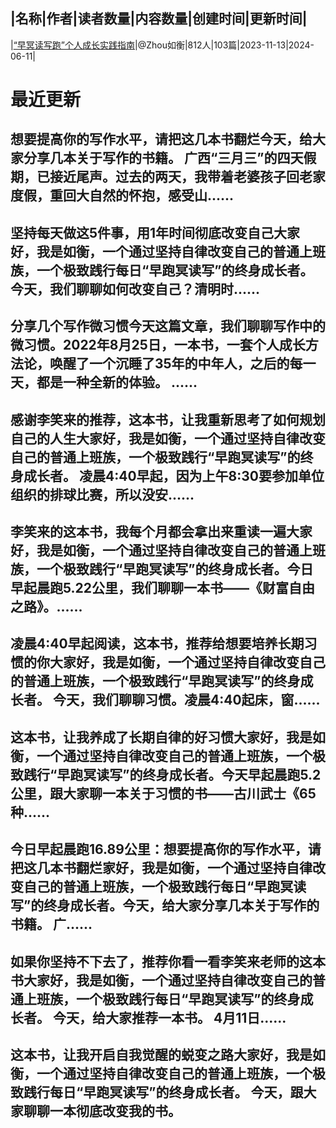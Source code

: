 |名称|作者|读者数量|内容数量|创建时间|更新时间|
---
|[“早冥读写跑”个人成长实践指南](https://xiaobot.net/p/Zhourh20231113?refer=0b133df9-27dc-423b-8101-639049001c13)|@Zhou如衡|812人|103篇|2023-11-13|2024-06-11|

# 最近更新
## 想要提高你的写作水平，请把这几本书翻烂今天，给大家分享几本关于写作的书籍。 广西“三月三”的四天假期，已接近尾声。过去的两天，我带着老婆孩子回老家度假，重回大自然的怀抱，感受山......
## 坚持每天做这5件事，用1年时间彻底改变自己大家好，我是如衡，一个通过坚持自律改变自己的普通上班族，一个极致践行每日“早跑冥读写”的终身成长者。 今天，我们聊聊如何改变自己？​清明时......
## 分享几个写作微习惯今天这篇文章，我们聊聊写作中的微习惯。​2022年8月25日，一本书，一套个人成长方法论，唤醒了一个沉睡了35年的中年人，之后的每一天，都是一种全新的体验。 ......
## 感谢李笑来的推荐，这本书，让我重新思考了如何规划自己的人生大家好，我是如衡，一个通过坚持自律改变自己的普通上班族，一个极致践行“早跑冥读写”的终身成长者。 凌晨4:40早起，因为上午8:30要参加单位组织的排球比赛，所以没安......
## 李笑来的这本书，我每个月都会拿出来重读一遍大家好，我是如衡，一个通过坚持自律改变自己的普通上班族，一个极致践行“早跑冥读写”的终身成长者。今日早起晨跑5.22公里，我们聊聊一本书——《财富自由之路》。......
## 凌晨4:40早起阅读，这本书，推荐给想要培养长期习惯的你大家好，我是如衡，一个通过坚持自律改变自己的普通上班族，一个极致践行“早跑冥读写”的终身成长者。 今天，我们聊聊习惯。凌晨4:40起床，窗......
## 这本书，让我养成了长期自律的好习惯大家好，我是如衡，一个通过坚持自律改变自己的普通上班族，一个极致践行“早跑冥读写”的终身成长者。​今天早起晨跑5.2公里，跟大家聊一本关于习惯的书——古川武士《65种......
## 今日早起晨跑16.89公里：想要提高你的写作水平，请把这几本书翻烂家好，我是如衡，一个通过坚持自律改变自己的普通上班族，一个极致践行每日“早跑冥读写”的终身成长者。今天，给大家分享几本关于写作的书籍。 广......
## 如果你坚持不下去了，推荐你看一看李笑来老师的这本书大家好，我是如衡，一个通过坚持自律改变自己的普通上班族，一个极致践行每日“早跑冥读写”的终身成长者。 今天，给大家推荐一本书。 4月11日......
## 这本书，让我开启自我觉醒的蜕变之路大家好，我是如衡，一个通过坚持自律改变自己的普通上班族，一个极致践行每日“早跑冥读写”的终身成长者。 今天，跟大家聊聊一本彻底改变我的书。

